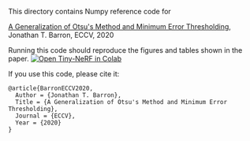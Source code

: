 This directory contains Numpy reference code for

[A Generalization of Otsu's Method and Minimum Error Thresholding](https://arxiv.org/abs/2007.07350),
Jonathan T. Barron, ECCV, 2020

Running this code should reproduce the figures and tables shown in the paper.
[![Open Tiny-NeRF in Colab](https://colab.research.google.com/assets/colab-badge.svg)](https://github.com/jonbarron/hist_thresh/blob/master/GHT.ipynb)<br>

If you use this code, please cite it:
```
@article{BarronECCV2020,
  Author = {Jonathan T. Barron},
  Title = {A Generalization of Otsu's Method and Minimum Error Thresholding},
  Journal = {ECCV},
  Year = {2020}
}
```
